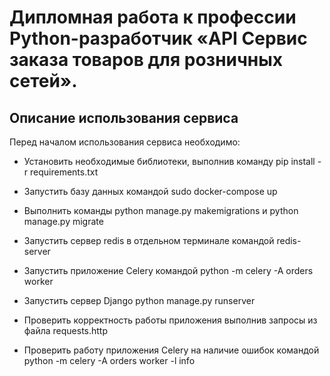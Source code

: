 # Дипломная работа к профессии Python-разработчик «API Сервис заказа товаров для розничных сетей».

## Описание использования сервиса

Перед началом использования сервиса необходимо:

- Установить необходимые библиотеки, выполнив команду pip install -r requirements.txt

- Запустить базу данных командой sudo docker-compose up

- Выполнить команды python manage.py makemigrations и python manage.py migrate

- Запустить сервер redis в отдельном терминале командой redis-server

- Запустить приложение Celery командой python -m celery -A orders worker 

- Запустить сервер Django python manage.py runserver

- Проверить корректность работы приложения выполнив запросы из файла requests.http

- Проверить работу приложения Celery на наличие ошибок командой  python -m celery -A orders worker -l info 



